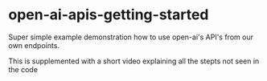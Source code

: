 # open-ai-apis-getting-started

Super simple example demonstration how to use open-ai's API's from our own endpoints.

This is supplemented with a short video explaining all the stepts not seen in the code
